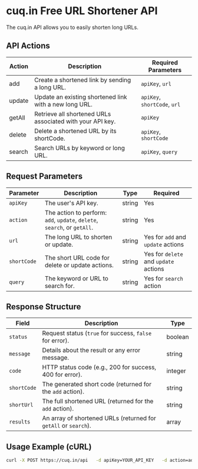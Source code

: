 # cuq.in Free URL Shortener API

The cuq.in API allows you to easily shorten long URLs.

## API Actions

| Action  | Description                                         | Required Parameters               |
|---------|-----------------------------------------------------|-----------------------------------|
| add     | Create a shortened link by sending a long URL.      | `apiKey`, `url`                   |
| update  | Update an existing shortened link with a new long URL. | `apiKey`, `shortCode`, `url`    |
| getAll  | Retrieve all shortened URLs associated with your API key. | `apiKey`                      |
| delete  | Delete a shortened URL by its shortCode.            | `apiKey`, `shortCode`             |
| search  | Search URLs by keyword or long URL.                 | `apiKey`, `query`                 |

## Request Parameters

| Parameter   | Description                                                      | Type   | Required                                 |
|-------------|------------------------------------------------------------------|--------|------------------------------------------|
| `apiKey`    | The user's API key.                                              | string | Yes                                      |
| `action`    | The action to perform: `add`, `update`, `delete`, `search`, or `getAll`. | string | Yes                          |
| `url`       | The long URL to shorten or update.                               | string | Yes for `add` and `update` actions       |
| `shortCode` | The short URL code for delete or update actions.                 | string | Yes for `delete` and `update` actions    |
| `query`     | The keyword or URL to search for.                                | string | Yes for `search` action                  |

## Response Structure

| Field       | Description                                                      | Type    |
|-------------|------------------------------------------------------------------|---------|
| `status`    | Request status (`true` for success, `false` for error).          | boolean |
| `message`   | Details about the result or any error message.                   | string  |
| `code`      | HTTP status code (e.g., 200 for success, 400 for error).         | integer |
| `shortCode` | The generated short code (returned for the `add` action).        | string  |
| `shortUrl`  | The full shortened URL (returned for the `add` action).          | string  |
| `results`   | An array of shortened URLs (returned for `getAll` or `search`).  | array   |

## Usage Example (cURL)

```bash
curl -X POST https://cuq.in/api   -d apiKey=YOUR_API_KEY   -d action=add   -d url=https://example.com/very/long/url
```

